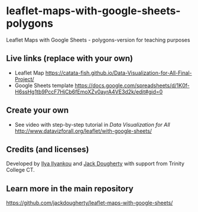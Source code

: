 # leaflet-maps-with-google-sheets-polygons
Leaflet Maps with Google Sheets - polygons-version for teaching purposes

## Live links (replace with your own)
- Leaflet Map https://catata-fish.github.io/Data-Visualization-for-All-Final-Project/
- Google Sheets template https://docs.google.com/spreadsheets/d/1K0f-H6ssHg1tb9PccF7HjCb6fEmoXZv0ayrA4VE3d2k/edit#gid=0

## Create your own
- See video with step-by-step tutorial in *Data Visualization for All* http://www.datavizforall.org/leaflet/with-google-sheets/

## Credits (and licenses)
Developed by [Ilya Ilyankou](https://github.com/ilyankou) and [Jack Dougherty](https://github.com/jackdougherty) with support from Trinity College CT.

## Learn more in the main repository
https://github.com/jackdougherty/leaflet-maps-with-google-sheets/
